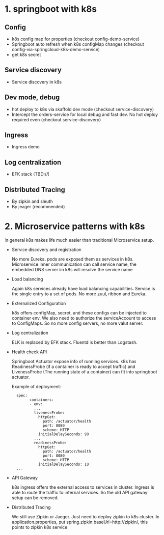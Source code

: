 # 1. springboot with k8s

## Config
* k8s config map for properties (checkout config-demo-service)
* Springboot auto refresh when k8s configMap changes (checkout config-via-springcloud-k8s-demo-service)
* get k8s secret

## Service discovery
* Service discovery in k8s

## Dev mode, debug
* hot deploy to k8s via skaffold dev mode (checkout service-discovery)
* Intercept the orders-service for local debug and fast dev. No hot deploy required even (checkout service-discovery)

## Ingress
* Ingress demo

## Log centralization
* EFK stack (TBD://)

## Distributed Tracing
* By zipkin and sleuth
* By jeager (recommended)


# 2. Microservice patterns with k8s
In general k8s makes life much easier than traditional Microservice setup.

* Service discovery and registration

  No more Eureka. pods are exposed them as services in k8s. 
  Microservice inner communication can call service name, the embedded DNS server iin k8s will resolve the service name
  
* Load balancing

  Again k8s services already have load balancing capabilities. Service is the single entry to a set of pods.
  No more zuul, ribbon and Eureka.

* Externalized Configuration

  k8s offers configMap, secret, and these configs can be injected to container env. 
  We also need to authorize the serviceAccount to access to ConfigMaps.
  So no more config servers, no more valut server.
  
* Log centralization

  ELK is replaced by EFK stack. Fluentd is better than Logstash.
  
* Health check API
  
  Springboot Actuator expose info of running services. 
  k8s has ReadinessProbe (if a container is ready to accept traffic) and LivenessProbe (The running state of a container) can fit into springboot actuator.
  
  Example of deployment:
  
        spec:
              containers:
              - env:
                ...
                livenessProbe:
                  httpGet:
                    path: /actuator/health
                    port: 8080
                    scheme: HTTP
                  initialDelaySeconds: 90
                ...
                readinessProbe:
                  httpGet:
                    path: /actuator/health
                    port: 8080
                    scheme: HTTP
                  initialDelaySeconds: 10
        ... 
  
* API Gateway

  k8s ingress offers the external access to services in cluster. 
  Ingress is able to route the traffic to internal services.
  So the old API gateway setup can be removed.
  
* Distributed Tracing

  We still use Zipkin or Jaeger. 
  Just need to deploy zipkin to k8s cluster. 
  In application.properties, put spring.zipkin.baseUrl=http://zipkin/, this points to zipkin k8s service
  